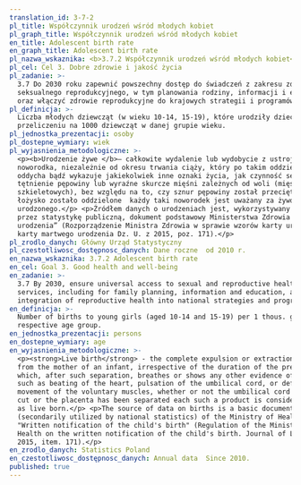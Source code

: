 ```yaml
---
translation_id: 3-7-2
pl_title: Współczynnik urodzeń wśród młodych kobiet
pl_graph_title: Współczynnik urodzeń wśród młodych kobiet
en_title: Adolescent birth rate
en_graph_title: Adolescent birth rate
pl_nazwa_wskaznika: <b>3.7.2 Współczynnik urodzeń wśród młodych kobiet</b>
pl_cel: Cel 3. Dobre zdrowie i jakość życia
pl_zadanie: >-
  3.7 Do 2030 roku zapewnić powszechny dostęp do świadczeń z zakresu zdrowia
  seksualnego reprodukcyjnego, w tym planowania rodziny, informacji i edukacji
  oraz włączyć zdrowie reprodukcyjne do krajowych strategii i programów
pl_definicja: >-
  Liczba młodych dziewcząt (w wieku 10-14, 15-19), które urodziły dziecko, w
  przeliczeniu na 1000 dziewcząt w danej grupie wieku.
pl_jednostka_prezentacji: osoby
pl_dostepne_wymiary: wiek
pl_wyjasnienia_metodologiczne: >-
  <p><b>Urodzenie żywe </b>– całkowite wydalenie lub wydobycie z ustroju matki
  noworodka, niezależnie od okresu trwania ciąży, który po takim oddzieleniu
  oddycha bądź wykazuje jakiekolwiek inne oznaki życia, jak czynność serca,
  tętnienie pępowiny lub wyraźne skurcze mięśni zależnych od woli (mięśni
  szkieletowych), bez względu na to, czy sznur pępowiny został przecięty lub
  łożysko zostało oddzielone  każdy taki noworodek jest uważany za żywo
  urodzonego.</p> <p>Źródłem danych o urodzeniach jest, wykorzystywany wtórnie
  przez statystykę publiczną, dokument podstawowy Ministerstwa Zdrowia „Karta
  urodzenia” (Rozporządzenie Ministra Zdrowia w sprawie wzorów karty urodzenia i
  karty martwego urodzenia Dz. U. z 2015, poz. 171).</p>
pl_zrodlo_danych: Główny Urząd Statystyczny
pl_czestotliwosc_dostępnosc_danych: Dane roczne  od 2010 r.
en_nazwa_wskaznika: 3.7.2 Adolescent birth rate
en_cel: Goal 3. Good health and well-being
en_zadanie: >-
  3.7 By 2030, ensure universal access to sexual and reproductive health-care
  services, including for family planning, information and education, and the
  integration of reproductive health into national strategies and programmes
en_definicja: >-
  Number of births to young girls (aged 10-14 and 15-19) per 1 thous. girls in a
  respective age group.
en_jednostka_prezentacji: persons
en_dostepne_wymiary: age
en_wyjasnienia_metodologiczne: >-
  <p><strong>Live birth</strong> - the complete expulsion or extraction
  from the mother of an infant, irrespective of the duration of the pregnancy,
  which, after such separation, breathes or shows any other evidence of life,
  such as beating of the heart, pulsation of the umbilical cord, or definite
  movement of the voluntary muscles, whether or not the umbilical cord has been
  cut or the placenta has been separated each such a product is considered
  as live born.</p> <p>The source of data on births is a basic document
  (secondarily utilized by national statistics) of the Ministry of Health
  "Written notification of the child's birth" (Regulation of the Minister of
  Health on the written notification of the child's birth. Journal of Laws of
  2015, item. 171).</p>
en_zrodlo_danych: Statistics Poland
en_czestotliwosc_dostępnosc_danych: Annual data  Since 2010.
published: true
---
```

